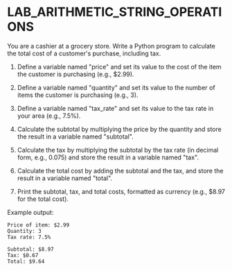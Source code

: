 # LAB_ARITHMETIC_STRING_OPERATIONS


You are a cashier at a grocery store. Write a Python program to calculate the total cost of a customer's purchase, including tax.

1. Define a variable named "price" and set its value to the cost of the item the customer is purchasing (e.g., $2.99).

2. Define a variable named "quantity" and set its value to the number of items the customer is purchasing (e.g., 3).

3. Define a variable named "tax_rate" and set its value to the tax rate in your area (e.g., 7.5%).

4. Calculate the subtotal by multiplying the price by the quantity and store the result in a variable named "subtotal".

5. Calculate the tax by multiplying the subtotal by the tax rate (in decimal form, e.g., 0.075) and store the result in a variable named "tax".

6. Calculate the total cost by adding the subtotal and the tax, and store the result in a variable named "total".

7. Print the subtotal, tax, and total costs, formatted as currency (e.g., $8.97 for the total cost).

Example output:
```
Price of item: $2.99
Quantity: 3
Tax rate: 7.5%

Subtotal: $8.97
Tax: $0.67
Total: $9.64
```
